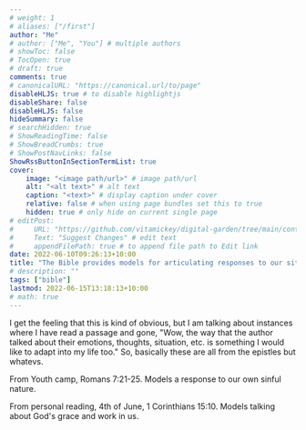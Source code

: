 ```yaml
---
# weight: 1
# aliases: ["/first"]
author: "Me"
# author: ["Me", "You"] # multiple authors
# showToc: false
# TocOpen: true
# draft: true
comments: true
# canonicalURL: "https://canonical.url/to/page"
disableHLJS: true # to disable highlightjs
disableShare: false
disableHLJS: false
hideSummary: false
# searchHidden: true
# ShowReadingTime: false
# ShowBreadCrumbs: true
# ShowPostNavLinks: false
ShowRssButtonInSectionTermList: true
cover:
    image: "<image path/url>" # image path/url
    alt: "<alt text>" # alt text
    caption: "<text>" # display caption under cover
    relative: false # when using page bundles set this to true
    hidden: true # only hide on current single page
# editPost:
#     URL: "https://github.com/vitamickey/digital-garden/tree/main/content"
#     Text: "Suggest Changes" # edit text
#     appendFilePath: true # to append file path to Edit link
date: 2022-06-10T09:26:13+10:00
title: "The Bible provides models for articulating responses to our situations"
# description: ""
tags: ["bible"]
lastmod: 2022-06-15T13:18:13+10:00
# math: true
---
```


I get the feeling that this is kind of obvious, but I am talking about instances where I have read a passage and gone, "Wow, the way that the author talked about their emotions, thoughts, situation, etc. is something I would like to adapt into my life too." So, basically these are all from the epistles but whatevs. 

From Youth camp, Romans 7:21-25. Models a response to our own sinful nature. 

From personal reading, 4th of June, 1 Corinthians 15:10. Models talking about God's grace and work in us. 